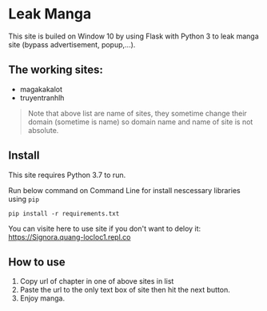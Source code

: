 # Leak Manga

This site is builed on Window 10 by using Flask with Python 3 to leak manga site (bypass advertisement, popup,...).

## The working sites:
- magakakalot
- truyentranhlh

> Note that above list are name of sites, they sometime change their domain (sometime is name) so domain name and name of site is not absolute.

## Install

This site requires Python 3.7 to run.

Run below command on Command Line for install nescessary libraries using `pip`

`pip install -r requirements.txt`

You can visite here to use site if you don't want to deloy it:
<https://Signora.quang-locloc1.repl.co>

## How to use

1. Copy url of chapter in one of above sites in list
2. Paste the url to the only text box of site then hit the next button.
3. Enjoy manga.
